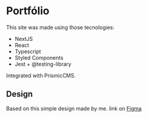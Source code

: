 # Portfólio

This site was made using those tecnologies:

- NextJS
- React
- Typescript
- Styled Components
- Jest + @testing-library

Integrated with PrismicCMS.

## Design

Based on this simple design made by me. link on [Figma](https://www.figma.com/file/JEiUdEVvCenkCNNU33n9rc/portfolio?node-id=0%3A1)

